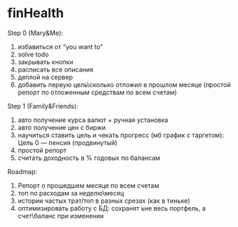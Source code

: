 # finHealth

Step 0 (Mary&Me):
1. избавиться от "you want to"
2. solve todo
3. закрывать кнопки
4. расписать все описания
5. деплой на сервер
6. добавить первую цель\сколько отложил в прошлом месяце (простой репорт по отложенным средствам по всем счетам)


Step 1 (Family&Friends):
1. авто получение курса валют + ручная установка
2. авто получение цен с биржи
3. научиться ставить цель и чекать прогресс (мб график с таргетом): Цель 0 — пенсия (продвинутый)
4. простой репорт
5. считать доходность в % годовых по балансам


Roadmap:
1. Репорт о прошедшем месяце по всем счетам
2. топ по расходам за неделю\месяц
3. истории частых трат/топ в разных срезах (как в тиньке)
4. оптимизировать работу с БД: сохранят ьне весь портфель, а счет\баланс при изменении

